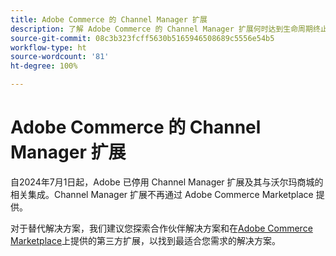 ```yaml
---
title: Adobe Commerce 的 Channel Manager 扩展
description: 了解 Adobe Commerce 的 Channel Manager 扩展何时达到生命周期终止。
source-git-commit: 08c3b323fcff5630b5165946508689c5556e54b5
workflow-type: ht
source-wordcount: '81'
ht-degree: 100%

---
```



# Adobe Commerce 的 Channel Manager 扩展

自2024年7月1日起，Adobe 已停用 Channel Manager 扩展及其与沃尔玛商城的相关集成。Channel Manager 扩展不再通过 Adobe Commerce Marketplace 提供。

对于替代解决方案，我们建议您探索合作伙伴解决方案和在[Adobe Commerce Marketplace](https://commercemarketplace.adobe.com/)上提供的第三方扩展，以找到最适合您需求的解决方案。

